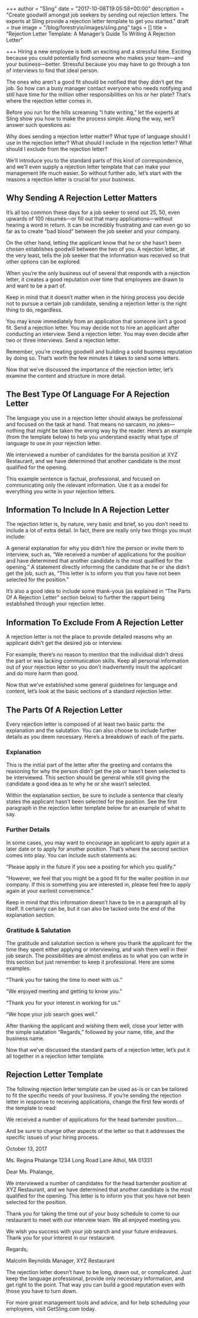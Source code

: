 +++
author = "Sling"
date = "2017-10-08T19:05:58+00:00"
description = "Create goodwill amongst job seekers by sending out rejection letters. The experts at Sling provide a rejection letter template to get you started."
draft = true
image = "/blog/forestryio/images/sling.png"
tags = []
title = "Rejection Letter Template: A Manager’s Guide To Writing A Rejection Letter"

+++
Hiring a new employee is both an exciting and a stressful time. Exciting because you could potentially find someone who makes your team—and your business—better. Stressful because you may have to go through a ton of interviews to find that ideal person. 

The ones who aren’t a good fit should be notified that they didn’t get the job. So how can a busy manager contact everyone who needs notifying and still have time for the million other responsibilities on his or her plate? That’s where the rejection letter comes in.


Before you run for the hills screaming “I hate writing,” let the experts at Sling show you how to make the process simple. Along the way, we’ll answer such questions as:

Why does sending a rejection letter matter?
What type of language should I use in the rejection letter?
What should I include in the rejection letter?
What should I exclude from the rejection letter?

We’ll introduce you to the standard parts of this kind of correspondence, and we’ll even supply a rejection letter template that can make your management life much easier. So without further ado, let’s start with the reasons a rejection letter is crucial for your business.
## Why Sending A Rejection Letter Matters
It’s all too common these days for a job seeker to send out 25, 50, even upwards of 100 résumés—or fill out that many applications—without hearing a word in return. It can be incredibly frustrating and can even go so far as to create “bad blood” between the job seeker and your company. 

On the other hand, letting the applicant know that he or she hasn’t been chosen establishes goodwill between the two of you. A rejection letter, at the very least, tells the job seeker that the information was received so that other options can be explored. 

When you’re the only business out of several that responds with a rejection letter, it creates a good reputation over time that employees are drawn to and want to be a part of.



Keep in mind that it doesn’t matter when in the hiring process you decide not to pursue a certain job candidate, sending a rejection letter is the right thing to do, regardless. 

You may know immediately from an application that someone isn’t a good fit. Send a rejection letter. You may decide not to hire an applicant after conducting an interview. Send a rejection letter. You may even decide after two or three interviews. Send a rejection letter. 

Remember, you’re creating goodwill and building a solid business reputation by doing so. That’s worth the few minutes it takes to send some letters.

Now that we’ve discussed the importance of the rejection letter, let’s examine the content and structure in more detail.
## The Best Type Of Language For A Rejection Letter


The language you use in a rejection letter should always be professional and focused on the task at hand. That means no sarcasm, no jokes—nothing that might be taken the wrong way by the reader. Here’s an example (from the template below) to help you understand exactly what type of language to use in your rejection letter.

We interviewed a number of candidates for the barista position at XYZ Restaurant, and we have determined that another candidate is the most qualified for the opening.

This example sentence is factual, professional, and focused on communicating only the relevant information. Use it as a model for everything you write in your rejection letters.
## Information To Include In A Rejection Letter
The rejection letter is, by nature, very basic and brief, so you don’t need to include a lot of extra detail. In fact, there are really only two things you must include:

A general explanation for why you didn’t hire the person or invite them to interview, such as, “We received a number of applications for the position and have determined that another candidate is the most qualified for the opening.”
A statement directly informing the candidate that he or she didn’t get the job, such as, “This letter is to inform you that you have not been selected for the position.”

It’s also a good idea to include some thank-yous (as explained in “The Parts Of A Rejection Letter” section below) to further the rapport being established through your rejection letter.
## Information To Exclude From A Rejection Letter
A rejection letter is not the place to provide detailed reasons why an applicant didn’t get the desired job or interview. 

For example, there’s no reason to mention that the individual didn’t dress the part or was lacking communication skills. Keep all personal information out of your rejection letter so you don’t inadvertently insult the applicant and do more harm than good.

Now that we’ve established some general guidelines for language and content, let’s look at the basic sections of a standard rejection letter.
## The Parts Of A Rejection Letter


Every rejection letter is composed of at least two basic parts: the explanation and the salutation. You can also choose to include further details as you deem necessary. Here’s a breakdown of each of the parts.
### Explanation
This is the initial part of the letter after the greeting and contains the reasoning for why the person didn’t get the job or hasn’t been selected to be interviewed. This section should be general while still giving the candidate a good idea as to why he or she wasn’t selected.

Within the explanation section, be sure to include a sentence that clearly states the applicant hasn’t been selected for the position. See the first paragraph in the rejection letter template below for an example of what to say.
### Further Details
In some cases, you may want to encourage an applicant to apply again at a later date or to apply for another position. That’s where the second section comes into play. You can include such statements as:

“Please apply in the future if you see a posting for which you qualify.”

“However, we feel that you might be a good fit for the waiter position in our company. If this is something you are interested in, please feel free to apply again at your earliest convenience.”

Keep in mind that this information doesn’t have to be in a paragraph all by itself. It certainly can be, but it can also be tacked onto the end of the explanation section.
### Gratitude & Salutation



The gratitude and salutation section is where you thank the applicant for the time they spent either applying or interviewing, and wish them well in their job search. The possibilities are almost endless as to what you can write in this section but just remember to keep it professional. Here are some examples.

“Thank you for taking the time to meet with us.”

“We enjoyed meeting and getting to know you.”

“Thank you for your interest in working for us.”

“We hope your job search goes well.”

After thanking the applicant and wishing them well, close your letter with the simple salutation “Regards,” followed by your name, title, and the business name.

Now that we’ve discussed the standard parts of a rejection letter, let’s put it all together in a rejection letter template.
## Rejection Letter Template
The following rejection letter template can be used as-is or can be tailored to fit the specific needs of your business. If you’re sending the rejection letter in response to receiving applications, change the first few words of the template to read:

We received a number of applications for the head bartender position....

And be sure to change other aspects of the letter so that it addresses the specific issues of your hiring process.

<BEGIN TEMPLATE>

October 13, 2017

Ms. Regina Phalange
1234 Long Road Lane
Athol, MA  01331

Dear Ms. Phalange,

We interviewed a number of candidates for the head bartender position at XYZ Restaurant, and we have determined that another candidate is the most qualified for the opening. This letter is to inform you that you have not been selected for the position.

Thank you for taking the time out of your busy schedule to come to our restaurant to meet with our interview team. We all enjoyed meeting you.

We wish you success with your job search and your future endeavors. Thank you for your interest in our restaurant.

Regards,

Malcolm Reynolds
Manager, XYZ Restaurant

<END TEMPLATE>

The rejection letter doesn’t have to be long, drawn out, or complicated. Just keep the language professional, provide only necessary information, and get right to the point. That way you can build a good reputation even with those you have to turn down. 

For more great management tools and advice, and for help scheduling your employees, visit GetSling.com today.